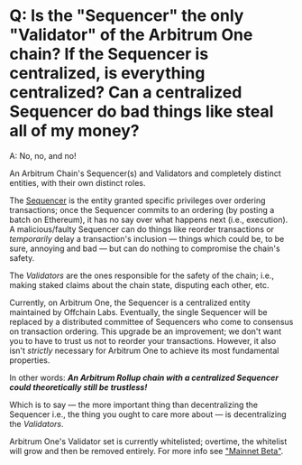# Q: Is the "Sequencer" the only "Validator" of the Arbitrum One chain? If the Sequencer is centralized, is everything centralized? Can a centralized Sequencer do bad things like steal all of my money?

A: No, no, and no!

An Arbitrum Chain's Sequencer(s) and Validators and completely distinct entities, with their own distinct roles.

The [Sequencer](../sequencer.md) is the entity granted specific privileges over ordering transactions; once the Sequencer commits to an ordering (by posting a batch on Ethereum), it has no say over what happens next (i.e., execution). A malicious/faulty Sequencer can do things like reorder transactions or _temporarily_ delay a transaction's inclusion — things which could be, to be sure, annoying and bad — but can do nothing to compromise the chain's safety.

The _Validators_ are the ones responsible for the safety of the chain; i.e., making staked claims about the chain state, disputing each other, etc.

Currently, on Arbitrum One, the Sequencer is a centralized entity maintained by Offchain Labs. Eventually, the single Sequencer will be replaced by a distributed committee of Sequencers who come to consensus on transaction ordering. This upgrade be an improvement; we don't want you to have to trust us not to reorder your transactions. However, it also isn't _strictly_ necessary for Arbitrum One to achieve its most fundamental properties.

In other words:
_**An Arbitrum Rollup chain with a centralized Sequencer could theoretically still be trustless!**_

Which is to say — the more important thing than decentralizing the Sequencer i.e., the thing you ought to care more about — is decentralizing the _Validators_.

Arbitrum One's Validator set is currently whitelisted; overtime, the whitelist will grow and then be removed entirely. For more info see ["Mainnet Beta"](../mainnet-beta.md).
